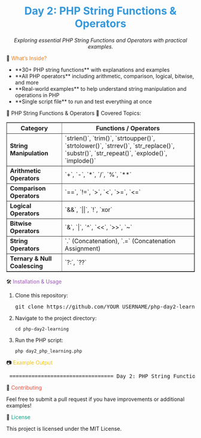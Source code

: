 <h1 style="text-align:center; color:#3498db;">Day 2: PHP String Functions & Operators</h1>
<p style="text-align:center;"><em>Exploring essential PHP String Functions and Operators with practical examples.</em></p>
📌 <span style="color:#e67e22;">What’s Inside?</span>
<ul> <li> **30+ PHP string functions** with explanations and examples </li> <li> **All PHP operators** including arithmetic, comparison, logical, bitwise, and more </li> <li> **Real-world examples** to help understand string manipulation and operations in PHP </li> <li> **Single script file** to run and test everything at once</li> </ul>
🎯 PHP String Functions & Operators
📜 Covered Topics:

<table border="1" cellpadding="5" cellspacing="0"> <tr> <th>Category</th> <th>Functions / Operators</th> </tr> <tr> <td><strong>String Manipulation</strong></td> <td>`strlen()`, `trim()`, `strtoupper()`, `strtolower()`, `strrev()`, `str_replace()`, `substr()`, `str_repeat()`, `explode()`, `implode()`</td> </tr> <tr> <td><strong>Arithmetic Operators</strong></td> <td>`+`, `-`, `*`, `/`, `%`, `**`</td> </tr> <tr> <td><strong>Comparison Operators</strong></td> <td>`==`, `!=`, `>`, `<`, `>=`, `<=`</td> </tr> <tr> <td><strong>Logical Operators</strong></td> <td>`&&`, `||`, `!`, `xor`</td> </tr> <tr> <td><strong>Bitwise Operators</strong></td> <td>`&`, `|`, `^`, `<<`, `>>`, `~`</td> </tr> <tr> <td><strong>String Operators</strong></td> <td>`.` (Concatenation), `.=` (Concatenation Assignment)</td> </tr> <tr> <td><strong>Ternary & Null Coalescing</strong></td> <td>`?:`, `??`</td> </tr> </table>
🛠 <span style="color:#9b59b6;">Installation & Usage</span>
<ol> <li> Clone this repository: <pre><code[>git clone https://github.com/YOUR_USERNAME/php-day2-learning.git](https://github.com/Kuldip1211/PHP.git)</code></pre> </li> <li> Navigate to the project directory: <pre><code>cd php-day2-learning</code></pre> </li> <li> Run the PHP script: <pre><code>php day2_php_learning.php</code></pre> </li> </ol>
📷 <span style="color:#f1c40f;">Example Output</span>
<pre> ================================= Day 2: PHP String Functions & Operators ================================= 🔹 String Functions: 1. Length of string: 18 2. Trimmed String: 'Hello PHP World!' 3. Uppercase: HELLO PHP WORLD! 4. Lowercase: hello php world! 5. Reversed String: !dlroW PHP olleH 🔹 Operators: 1. Addition (10 + 5): 15 2. Subtraction (10 - 5): 5 3. Logical AND: true && false = false 4. Ternary Operator Result: Adult 5. Null Coalescing Operator Result: Guest ...</pre>
🤝 <span style="color:#e74c3c;">Contributing</span>
<p>Feel free to submit a pull request if you have improvements or additional examples!</p>
📜 <span style="color:#16a085;">License</span>
<p>This project is licensed under the MIT License.</p>

